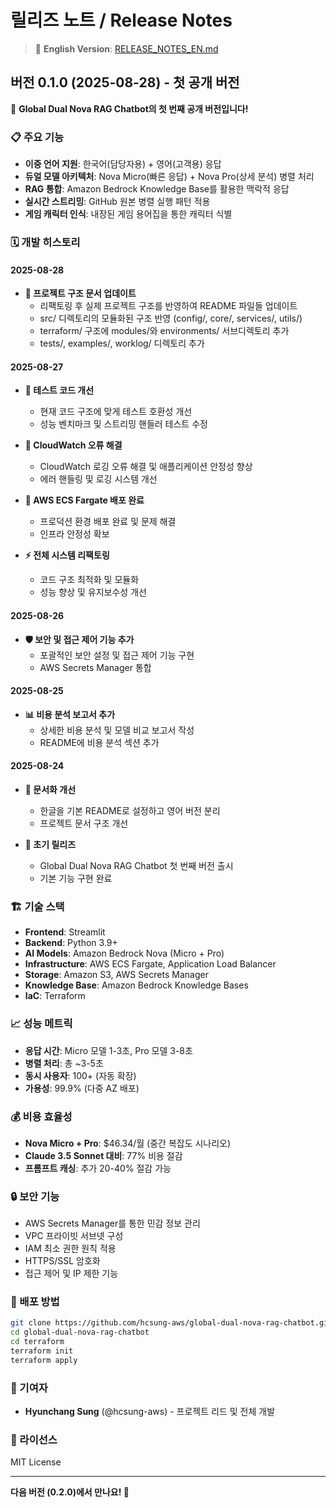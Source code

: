 # 릴리즈 노트 / Release Notes

> 📖 **English Version**: [RELEASE_NOTES_EN.md](RELEASE_NOTES_EN.md)

## 버전 0.1.0 (2025-08-28) - 첫 공개 버전

🎉 **Global Dual Nova RAG Chatbot의 첫 번째 공개 버전입니다!**

### 📋 주요 기능

- **이중 언어 지원**: 한국어(담당자용) + 영어(고객용) 응답
- **듀얼 모델 아키텍처**: Nova Micro(빠른 응답) + Nova Pro(상세 분석) 병렬 처리
- **RAG 통합**: Amazon Bedrock Knowledge Base를 활용한 맥락적 응답
- **실시간 스트리밍**: GitHub 원본 병렬 실행 패턴 적용
- **게임 캐릭터 인식**: 내장된 게임 용어집을 통한 캐릭터 식별

### 🗓️ 개발 히스토리

#### 2025-08-28
- **📁 프로젝트 구조 문서 업데이트**
  - 리팩토링 후 실제 프로젝트 구조를 반영하여 README 파일들 업데이트
  - src/ 디렉토리의 모듈화된 구조 반영 (config/, core/, services/, utils/)
  - terraform/ 구조에 modules/와 environments/ 서브디렉토리 추가
  - tests/, examples/, worklog/ 디렉토리 추가

#### 2025-08-27
- **🧪 테스트 코드 개선**
  - 현재 코드 구조에 맞게 테스트 호환성 개선
  - 성능 벤치마크 및 스트리밍 핸들러 테스트 수정

- **🔧 CloudWatch 오류 해결**
  - CloudWatch 로깅 오류 해결 및 애플리케이션 안정성 향상
  - 에러 핸들링 및 로깅 시스템 개선

- **🚀 AWS ECS Fargate 배포 완료**
  - 프로덕션 환경 배포 완료 및 문제 해결
  - 인프라 안정성 확보

- **⚡ 전체 시스템 리팩토링**
  - 코드 구조 최적화 및 모듈화
  - 성능 향상 및 유지보수성 개선

#### 2025-08-26
- **🛡️ 보안 및 접근 제어 기능 추가**
  - 포괄적인 보안 설정 및 접근 제어 기능 구현
  - AWS Secrets Manager 통합

#### 2025-08-25
- **📊 비용 분석 보고서 추가**
  - 상세한 비용 분석 및 모델 비교 보고서 작성
  - README에 비용 분석 섹션 추가

#### 2025-08-24
- **📝 문서화 개선**
  - 한글을 기본 README로 설정하고 영어 버전 분리
  - 프로젝트 문서 구조 개선

- **🚀 초기 릴리즈**
  - Global Dual Nova RAG Chatbot 첫 번째 버전 출시
  - 기본 기능 구현 완료

### 🏗️ 기술 스택

- **Frontend**: Streamlit
- **Backend**: Python 3.9+
- **AI Models**: Amazon Bedrock Nova (Micro + Pro)
- **Infrastructure**: AWS ECS Fargate, Application Load Balancer
- **Storage**: Amazon S3, AWS Secrets Manager
- **Knowledge Base**: Amazon Bedrock Knowledge Bases
- **IaC**: Terraform

### 📈 성능 메트릭

- **응답 시간**: Micro 모델 1-3초, Pro 모델 3-8초
- **병렬 처리**: 총 ~3-5초
- **동시 사용자**: 100+ (자동 확장)
- **가용성**: 99.9% (다중 AZ 배포)

### 💰 비용 효율성

- **Nova Micro + Pro**: $46.34/월 (중간 복잡도 시나리오)
- **Claude 3.5 Sonnet 대비**: 77% 비용 절감
- **프롬프트 캐싱**: 추가 20-40% 절감 가능

### 🔒 보안 기능

- AWS Secrets Manager를 통한 민감 정보 관리
- VPC 프라이빗 서브넷 구성
- IAM 최소 권한 원칙 적용
- HTTPS/SSL 암호화
- 접근 제어 및 IP 제한 기능

### 🚀 배포 방법

```bash
git clone https://github.com/hcsung-aws/global-dual-nova-rag-chatbot.git
cd global-dual-nova-rag-chatbot
cd terraform
terraform init
terraform apply
```

### 🤝 기여자

- **Hyunchang Sung** (@hcsung-aws) - 프로젝트 리드 및 전체 개발

### 📄 라이선스

MIT License

---

**다음 버전 (0.2.0)에서 만나요! 🚀**

